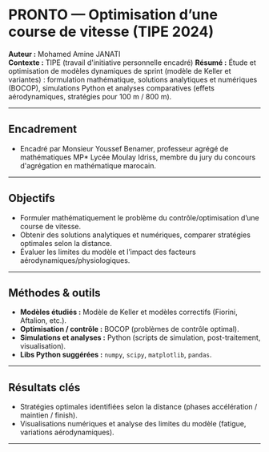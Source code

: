 # PRONTO — Optimisation d’une course de vitesse (TIPE 2024)

**Auteur :** Mohamed Amine JANATI  
**Contexte :** TIPE (travail d'initiative personnelle encadré)
**Résumé :** Étude et optimisation de modèles dynamiques de sprint (modèle de Keller et variantes) : formulation mathématique, solutions analytiques et numériques (BOCOP), simulations Python et analyses comparatives (effets aérodynamiques, stratégies pour 100 m / 800 m). 

---

## Encadrement  
- Encadré par Monsieur Youssef Benamer, professeur agrégé de mathématiques MP* Lycée Moulay Idriss, membre du jury du concours d'agrégation en mathématique marocain.

---

## Objectifs
- Formuler mathématiquement le problème du contrôle/optimisation d’une course de vitesse.  
- Obtenir des solutions analytiques et numériques, comparer stratégies optimales selon la distance.  
- Évaluer les limites du modèle et l’impact des facteurs aérodynamiques/physiologiques.

---

## Méthodes & outils
- **Modèles étudiés :** Modèle de Keller et modèles correctifs (Fiorini, Aftalion, etc.).  
- **Optimisation / contrôle :** BOCOP (problèmes de contrôle optimal).  
- **Simulations et analyses :** Python (scripts de simulation, post-traitement, visualisation).  
- **Libs Python suggérées :** `numpy`, `scipy`, `matplotlib`, `pandas`.

---


## Résultats clés
- Stratégies optimales identifiées selon la distance (phases accélération / maintien / finish).  
- Visualisations numériques et analyse des limites du modèle (fatigue, variations aérodynamiques).

---


